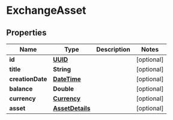 # ExchangeAsset

## Properties
Name | Type | Description | Notes
------------ | ------------- | ------------- | -------------
**id** | [**UUID**](UUID.md) |  |  [optional]
**title** | **String** |  |  [optional]
**creationDate** | [**DateTime**](DateTime.md) |  |  [optional]
**balance** | **Double** |  |  [optional]
**currency** | [**Currency**](Currency.md) |  |  [optional]
**asset** | [**AssetDetails**](AssetDetails.md) |  |  [optional]
